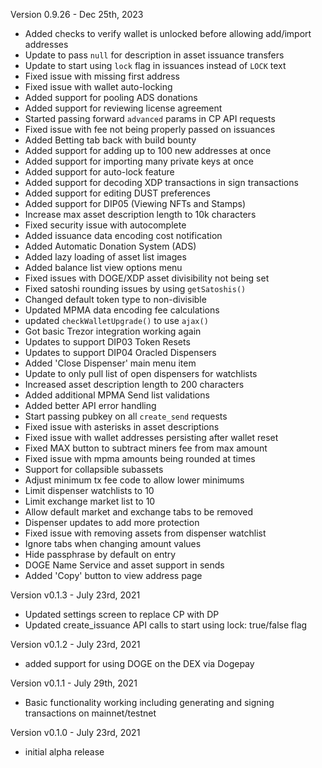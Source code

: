Version 0.9.26 - Dec 25th, 2023
- Added checks to verify wallet is unlocked before allowing add/import addresses
- Update to pass `null` for description in asset issuance transfers
- Update to start using `lock` flag in issuances instead of `LOCK` text
- Fixed issue with missing first address
- Fixed issue with wallet auto-locking
- Added support for pooling ADS donations
- Added support for reviewing license agreement
- Started passing forward `advanced` params in CP API requests
- Fixed issue with fee not being properly passed on issuances
- Added Betting tab back with build bounty
- Added support for adding up to 100 new addresses at once
- Added support for importing many private keys at once
- Added support for auto-lock feature
- Added support for decoding XDP transactions in sign transactions
- Added support for editing DUST preferences
- Added support for DIP05 (Viewing NFTs and Stamps)
- Increase max asset description length to 10k characters
- Fixed security issue with autocomplete
- Added issuance data encoding cost notification
- Added Automatic Donation System (ADS)
- Added lazy loading of asset list images
- Added balance list view options menu
- Fixed issues with DOGE/XDP asset divisibility not being set
- Fixed satoshi rounding issues by using `getSatoshis()`
- Changed default token type to non-divisible
- Updated MPMA data encoding fee calculations
- updated `checkWalletUpgrade()` to use `ajax()`
- Got basic Trezor integration working again
- Updates to support DIP03 Token Resets
- Updates to support DIP04 Oracled Dispensers
- Added 'Close Dispenser' main menu item
- Update to only pull list of open dispensers for watchlists
- Increased asset description length to 200 characters
- Added additional MPMA Send list validations
- Added better API error handling
- Start passing pubkey on all `create_send` requests
- Fixed issue with asterisks in asset descriptions
- Fixed issue with wallet addresses persisting after wallet reset
- Fixed MAX button to subtract miners fee from max amount
- Fixed issue with mpma amounts being rounded at times
- Support for collapsible subassets
- Adjust minimum tx fee code to allow lower minimums
- Limit dispenser watchlists to 10
- Limit exchange market list to 10
- Allow default market and exchange tabs to be removed
- Dispenser updates to add more protection
- Fixed issue with removing assets from dispenser watchlist
- Ignore tabs when changing amount values
- Hide passphrase by default on entry
- DOGE Name Service and asset support in sends
- Added 'Copy' button to view address page

Version v0.1.3 - July 23rd, 2021
- Updated settings screen to replace CP with DP
- Updated create_issuance API calls to start using lock: true/false flag

Version v0.1.2 - July 23rd, 2021
- added support for using DOGE on the DEX via Dogepay

Version v0.1.1 - July 29th, 2021
- Basic functionality working including generating and signing transactions on mainnet/testnet

Version v0.1.0 - July 23rd, 2021
- initial alpha release